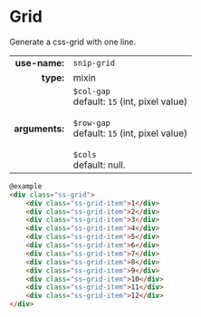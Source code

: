 # Grid

Generate a css-grid with one line.

|  |  |
| ---: | --- |
| **use-name:** | `snip-grid` |
| **type:** | mixin |
| **arguments:** | `$col-gap`<br>default: `15` (int, pixel value) <br><br>`$row-gap`<br>default: `15` (int, pixel value) <br><br>`$cols`<br>default: null.  |

```html
@example
<div class="ss-grid">
    <div class="ss-grid-item">1</div>
    <div class="ss-grid-item">2</div>
    <div class="ss-grid-item">3</div>
    <div class="ss-grid-item">4</div>
    <div class="ss-grid-item">5</div>
    <div class="ss-grid-item">6</div>
    <div class="ss-grid-item">7</div>
    <div class="ss-grid-item">8</div>
    <div class="ss-grid-item">9</div>
    <div class="ss-grid-item">10</div>
    <div class="ss-grid-item">11</div>
    <div class="ss-grid-item">12</div>
</div>
```

